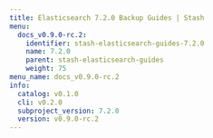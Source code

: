 ```yaml
---
title: Elasticsearch 7.2.0 Backup Guides | Stash
menu:
  docs_v0.9.0-rc.2:
    identifier: stash-elasticsearch-guides-7.2.0
    name: 7.2.0
    parent: stash-elasticsearch-guides
    weight: 75
menu_name: docs_v0.9.0-rc.2
info:
  catalog: v0.1.0
  cli: v0.2.0
  subproject_version: 7.2.0
  version: v0.9.0-rc.2
---
```


